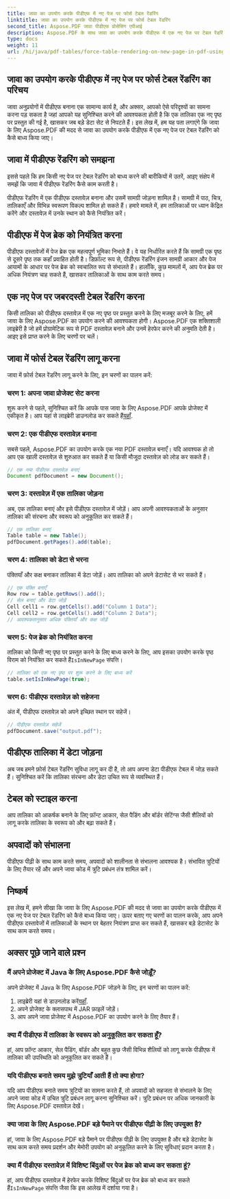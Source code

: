 ```yaml
---
title: जावा का उपयोग करके पीडीएफ में नए पेज पर फोर्स टेबल रेंडरिंग
linktitle: जावा का उपयोग करके पीडीएफ में नए पेज पर फोर्स टेबल रेंडरिंग
second_title: Aspose.PDF जावा पीडीएफ प्रोसेसिंग एपीआई
description: Aspose.PDF के साथ जावा का उपयोग करके पीडीएफ में एक नए पेज पर टेबल रेंडरिंग को बाध्य करने का तरीका जानें। इस चरण-दर-चरण मार्गदर्शिका में सटीक पीडीएफ दस्तावेज़ स्वरूपण के लिए स्रोत कोड और विशेषज्ञ युक्तियाँ शामिल हैं।
type: docs
weight: 11
url: /hi/java/pdf-tables/force-table-rendering-on-new-page-in-pdf-using-java/
---
```


## जावा का उपयोग करके पीडीएफ में नए पेज पर फोर्स टेबल रेंडरिंग का परिचय

जावा अनुप्रयोगों में पीडीएफ बनाना एक सामान्य कार्य है, और अक्सर, आपको ऐसे परिदृश्यों का सामना करना पड़ सकता है जहां आपको यह सुनिश्चित करने की आवश्यकता होती है कि एक तालिका एक नए पृष्ठ पर प्रस्तुत की गई है, खासकर जब बड़े डेटा सेट से निपटते हैं। इस लेख में, हम यह पता लगाएंगे कि जावा के लिए Aspose.PDF की मदद से जावा का उपयोग करके पीडीएफ में एक नए पेज पर टेबल रेंडरिंग को कैसे बाध्य किया जाए।

## जावा में पीडीएफ रेंडरिंग को समझना

इससे पहले कि हम किसी नए पेज पर टेबल रेंडरिंग को बाध्य करने की बारीकियों में उतरें, आइए संक्षेप में समझें कि जावा में पीडीएफ रेंडरिंग कैसे काम करती है।

पीडीएफ रेंडरिंग में एक पीडीएफ दस्तावेज़ बनाना और उसमें सामग्री जोड़ना शामिल है। सामग्री में पाठ, चित्र, तालिकाएँ और विभिन्न स्वरूपण विकल्प शामिल हो सकते हैं। हमारे मामले में, हम तालिकाओं पर ध्यान केंद्रित करेंगे और दस्तावेज़ में उनके स्थान को कैसे नियंत्रित करें।

## पीडीएफ में पेज ब्रेक को नियंत्रित करना

पीडीएफ दस्तावेजों में पेज ब्रेक एक महत्वपूर्ण भूमिका निभाते हैं। वे यह निर्धारित करते हैं कि सामग्री एक पृष्ठ से दूसरे पृष्ठ तक कहाँ प्रवाहित होती है। डिफ़ॉल्ट रूप से, पीडीएफ रेंडरिंग इंजन सामग्री आकार और पेज आयामों के आधार पर पेज ब्रेक को स्वचालित रूप से संभालते हैं। हालाँकि, कुछ मामलों में, आप पेज ब्रेक पर अधिक नियंत्रण चाह सकते हैं, खासकर तालिकाओं के साथ काम करते समय।

## एक नए पेज पर जबरदस्ती टेबल रेंडरिंग करना

किसी तालिका को पीडीएफ दस्तावेज़ में एक नए पृष्ठ पर प्रस्तुत करने के लिए मजबूर करने के लिए, हमें जावा के लिए Aspose.PDF का उपयोग करने की आवश्यकता होगी। Aspose.PDF एक शक्तिशाली लाइब्रेरी है जो हमें प्रोग्रामेटिक रूप से PDF दस्तावेज़ बनाने और उनमें हेरफेर करने की अनुमति देती है। आइए इसे प्राप्त करने के लिए चरणों पर चलें।

## जावा में फोर्स टेबल रेंडरिंग लागू करना

जावा में फ़ोर्स टेबल रेंडरिंग लागू करने के लिए, इन चरणों का पालन करें:

### चरण 1: अपना जावा प्रोजेक्ट सेट करना

 शुरू करने से पहले, सुनिश्चित करें कि आपके पास जावा के लिए Aspose.PDF आपके प्रोजेक्ट में एकीकृत है। आप यहां से लाइब्रेरी डाउनलोड कर सकते हैं[यहाँ](https://releases.aspose.com/pdf/java/).

### चरण 2: एक पीडीएफ दस्तावेज़ बनाना

सबसे पहले, Aspose.PDF का उपयोग करके एक नया PDF दस्तावेज़ बनाएँ। यदि आवश्यक हो तो आप एक खाली दस्तावेज़ से शुरुआत कर सकते हैं या किसी मौजूदा दस्तावेज़ को लोड कर सकते हैं।

```java
// एक नया पीडीएफ दस्तावेज़ बनाएं
Document pdfDocument = new Document();
```

### चरण 3: दस्तावेज़ में एक तालिका जोड़ना

अब, एक तालिका बनाएं और इसे पीडीएफ दस्तावेज़ में जोड़ें। आप अपनी आवश्यकताओं के अनुसार तालिका की संरचना और स्वरूप को अनुकूलित कर सकते हैं।

```java
// एक तालिका बनाएं
Table table = new Table();
pdfDocument.getPages().add(table);
```

### चरण 4: तालिका को डेटा से भरना

पंक्तियाँ और कक्ष बनाकर तालिका में डेटा जोड़ें। आप तालिका को अपने डेटासेट से भर सकते हैं।

```java
// एक पंक्ति बनाएँ
Row row = table.getRows().add();
// सेल बनाएं और डेटा जोड़ें
Cell cell1 = row.getCells().add("Column 1 Data");
Cell cell2 = row.getCells().add("Column 2 Data");
// आवश्यकतानुसार अधिक पंक्तियाँ और कक्ष जोड़ें
```

### चरण 5: पेज ब्रेक को नियंत्रित करना

 तालिका को किसी नए पृष्ठ पर प्रस्तुत करने के लिए बाध्य करने के लिए, आप इसका उपयोग करके पृष्ठ विराम को नियंत्रित कर सकते हैं`IsInNewPage` संपत्ति।

```java
// तालिका को एक नए पृष्ठ पर शुरू करने के लिए बाध्य करें
table.setIsInNewPage(true);
```

### चरण 6: पीडीएफ दस्तावेज़ को सहेजना

अंत में, पीडीएफ दस्तावेज़ को अपने इच्छित स्थान पर सहेजें।

```java
// पीडीएफ दस्तावेज़ सहेजें
pdfDocument.save("output.pdf");
```

## पीडीएफ तालिका में डेटा जोड़ना

अब जब हमने फ़ोर्स टेबल रेंडरिंग सुविधा लागू कर दी है, तो आप अपना डेटा पीडीएफ टेबल में जोड़ सकते हैं। सुनिश्चित करें कि तालिका संरचना और डेटा उचित रूप से व्यवस्थित हैं।

## टेबल को स्टाइल करना

आप तालिका को आकर्षक बनाने के लिए फ़ॉन्ट आकार, सेल पैडिंग और बॉर्डर सेटिंग्स जैसी शैलियों को लागू करके तालिका के स्वरूप को और बढ़ा सकते हैं।

## अपवादों को संभालना

पीडीएफ पीढ़ी के साथ काम करते समय, अपवादों को शालीनता से संभालना आवश्यक है। संभावित त्रुटियों के लिए तैयार रहें और अपने जावा कोड में त्रुटि प्रबंधन तंत्र शामिल करें।

## निष्कर्ष

इस लेख में, हमने सीखा कि जावा के लिए Aspose.PDF की मदद से जावा का उपयोग करके पीडीएफ में एक नए पेज पर टेबल रेंडरिंग को कैसे बाध्य किया जाए। ऊपर बताए गए चरणों का पालन करके, आप अपने पीडीएफ दस्तावेजों में तालिकाओं के स्थान पर बेहतर नियंत्रण प्राप्त कर सकते हैं, खासकर बड़े डेटासेट के साथ काम करते समय।

## अक्सर पूछे जाने वाले प्रश्न

### मैं अपने प्रोजेक्ट में Java के लिए Aspose.PDF कैसे जोड़ूँ?

अपने प्रोजेक्ट में Java के लिए Aspose.PDF जोड़ने के लिए, इन चरणों का पालन करें:
1.  लाइब्रेरी यहां से डाउनलोड करें[यहाँ](https://releases.aspose.com/pdf/java/).
2. अपने प्रोजेक्ट के क्लासपाथ में JAR फ़ाइलें जोड़ें।
3. आप अपने जावा प्रोजेक्ट में Aspose.PDF का उपयोग करने के लिए तैयार हैं।

### क्या मैं पीडीएफ में तालिका के स्वरूप को अनुकूलित कर सकता हूँ?

हां, आप फ़ॉन्ट आकार, सेल पैडिंग, बॉर्डर और बहुत कुछ जैसी विभिन्न शैलियों को लागू करके पीडीएफ में तालिका की उपस्थिति को अनुकूलित कर सकते हैं।

### यदि पीडीएफ बनाते समय मुझे त्रुटियाँ आती हैं तो क्या होगा?

यदि आप पीडीएफ बनाते समय त्रुटियों का सामना करते हैं, तो अपवादों को सहजता से संभालने के लिए अपने जावा कोड में उचित त्रुटि प्रबंधन लागू करना सुनिश्चित करें। त्रुटि प्रबंधन पर अधिक जानकारी के लिए Aspose.PDF दस्तावेज़ देखें।

### क्या जावा के लिए Aspose.PDF बड़े पैमाने पर पीडीएफ पीढ़ी के लिए उपयुक्त है?

हां, जावा के लिए Aspose.PDF बड़े पैमाने पर पीडीएफ पीढ़ी के लिए उपयुक्त है और बड़े डेटासेट के साथ काम करते समय प्रदर्शन और मेमोरी उपयोग को अनुकूलित करने के लिए सुविधाएं प्रदान करता है।

### क्या मैं पीडीएफ दस्तावेज़ में विशिष्ट बिंदुओं पर पेज ब्रेक को बाध्य कर सकता हूं?

 हां, आप पीडीएफ दस्तावेज़ में हेरफेर करके विशिष्ट बिंदुओं पर पेज ब्रेक को बाध्य कर सकते हैं`IsInNewPage` संपत्ति जैसा कि इस आलेख में दर्शाया गया है।